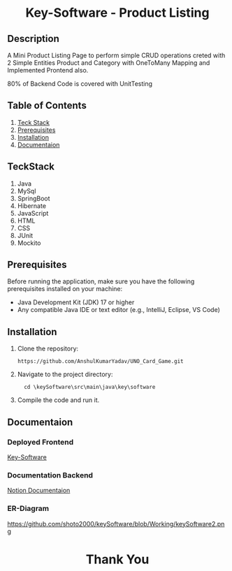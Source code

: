 <h1 align="center"> Key-Software - Product Listing</h1>

## Description
A Mini Product Listing Page to perform simple CRUD operations creted with 2 Simple Entities Product and Category with OneToMany Mapping and Implemented Prontend also.

80% of Backend Code is covered with UnitTesting

## Table of Contents
1. [Teck Stack](#techStack)
2. [Prerequisites](#prerequisites)
3. [Installation](#installation)
4. [Documentaion](#documentation)

## TeckStack
1. Java
2. MySql
3. SpringBoot
4. Hibernate
5. JavaScript
6. HTML
7. CSS
8. JUnit
9. Mockito

## Prerequisites
Before running the application, make sure you have the following prerequisites installed on your machine:
- Java Development Kit (JDK) 17 or higher
- Any compatible Java IDE or text editor (e.g., IntelliJ, Eclipse, VS Code)

## Installation
1. Clone the repository:
   ```
   https://github.com/AnshulKumarYadav/UNO_Card_Game.git
   ```
2. Navigate to the project directory: 
   ```
     cd \keySoftware\src\main\java\key\software
   ```
3. Compile the code and run it.

## Documentaion

### Deployed Frontend 
[Key-Software](https://key-software.netlify.app/)

### Documentation Backend
[Notion Documentaion](https://www.notion.so/Key-Software-90409cc9ab9f49abb553055eaa11c7b5)

### ER-Diagram
<img>https://github.com/shoto2000/keySoftware/blob/Working/keySoftware2.png</img>

<h1 align="center"> Thank You</h1>
